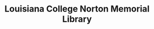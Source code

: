 ---
layout: repo
title: "Louisiana College Norton Memorial Library"
id: 25535
permalink: repos/25535/
---
